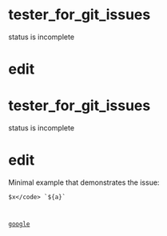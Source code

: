 # tester_for_git_issues
status is incomplete
# edit


# tester_for_git_issues
status is incomplete
# edit


Minimal example that demonstrates the issue:

<code>$x</code> `${a}`

[google](google.com)